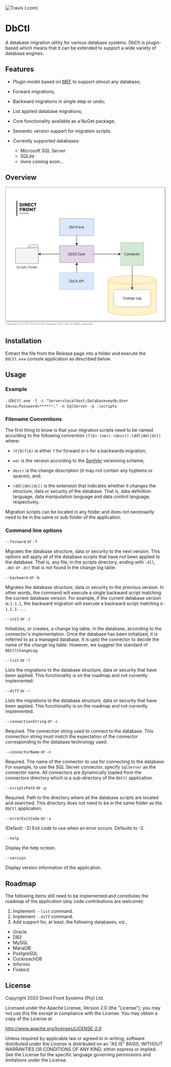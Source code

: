 ![Travis (.com)](https://img.shields.io/travis/com/directfront/DbCtl?style=plastic)

# DbCtl

A database migration utility for various database systems. DbCtl is plugin-based which means that it can be extended to support a wide variety of database engines.

## Features

* Plugin model based on [MEF](https://docs.microsoft.com/en-us/dotnet/framework/mef/) to support *almost* any database;
* Forward migrations;
* Backward migrations in single step or undo;
* List applied database migrations;
* Core functionality available as a NuGet package;
* Semantic version support for migration scripts.
* Currently supported databases:

  * Microsoft SQL Server
  * SQLite
  * more coming soon...

## Overview

![architecture](https://github.com/directfront/DbCtl/blob/main/images/dbctl-v0.1-Overview.png?raw=true)

## Installation

Extract the file from the Release page into a folder and execute the `DbCtl.exe` console application as described below.

## Usage

### Example

`.\DbCtl.exe -f -c "Server=localhost;Database=mydb;User Id=sa;Password=******;" -n SqlServer -p .\scripts`

### Filename Conventions

The first thing to know is that your migration scripts need to be named according to the following convention `(f|b)-(ver)-(descr).(ddl|dml|dcl)` where:

* `(F|B|f|b)` is either `f` for forward or `b` for a backwards migration;

* `ver` is the version according to the [SemVer]([https://semver.org/](https://semver.org/)) versioning scheme;

* `descr` is the change description (it may not contain any hyphens or spaces), and;

* `(ddl|dml|dcl)` is the extension that indicates whether it changes the structure, data or security of the database. That is, data definition language, data manipulation language and data control language, respectively.

Migration scripts can be located in any folder and does not necessarily need to be in the same or sub-folder of the application.

### Command line options

`--forward` or `-f`

Migrates the database structure, data or security to the next version. This options will apply all of the database scripts that have not been applied to the database. That is, any file, in the scripts directory, ending with `.dll`, `.dml` or `.dcl` that is not found in the change log table.

`--backward` or `-b`

Migrates the database structure, data or security to the previous version. In other words, the command will execute a single backward script matching the current database version. For example, if the current database version is `1.1.1`, the backward migration will execute a backward script matching `b-1.1.1-...`

`--init` or `-i`

Initializes, or creates, a change log table, in the database, according to the connector's implementation. Once the database has been initialized, it is referred to as a managed database. It is upto the connector to decide the name of the change log table. However, we suggest the standard of `DbCtlChangeLog`.

`--list` or `-l`

Lists the migrations to the database structure, data or security that have been applied. This functionality is on the roadmap and not currently implemented.

`--diff` or `-~`

Lists the migrations to the database structure, data or security that have been applied. This functionality is on the roadmap and not currently implemented.

`--connectionString` or `-c`

Required. The connection string used to connect to the database. This connection string must match the expectation of the connector corresponding to the database technology used.

`--connectorName` or `-n`

Required. The name of the connector to use for connecting to the database. For example, to use the SQL Server connector, specify `SqlServer` as the connector name. All connectors are dynamically loaded from the connectors directory which is a sub-directory of the `DbCtl` application.

`--scriptsPath` or `-p`

Required. Path to the directory where all the database scripts are located and searched. This directory does not need to be in the same folder as the `DbCtl` application.

`--errorExitCode` or `-x`

(Default: -2) Exit code to use when an error occurs. Defaults to -2.

`--help`

Display the help screen.

`--version`

Display version information of the application.

## Roadmap

The following items still need to be implemented and constitutes the roadmap of the application (any code contributions are welcome):

1. Implement `--list` command.
2. Implement `--diff` command.
3. Add support for, at least, the following databases, viz.,

* Oracle
* DB2
* MySQL
* MariaDB
* PostgreSQL
* CockroachDB
* Informix
* Firebird

## License

Copyright 2020 Direct Front Systems (Pty) Ltd.

Licensed under the Apache License, Version 2.0 (the "License");
you may not use this file except in compliance with the License.
You may obtain a copy of the License at

http://www.apache.org/licenses/LICENSE-2.0

Unless required by applicable law or agreed to in writing, software
distributed under the License is distributed on an "AS IS" BASIS,
WITHOUT WARRANTIES OR CONDITIONS OF ANY KIND, either express or implied.
See the License for the specific language governing permissions and
limitations under the License.
